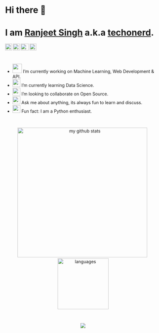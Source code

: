 # Hi there 👋


<h1>I am <a href="https://techonerd.github.io" target="_blank">Ranjeet Singh</a> a.k.a <a href="https://techonerd.github.io" target="_blank">techonerd</a>. </h1></p>
<div align="centre">
<a href="https://www.linkedin.com/in/ranjeet-singh-899182b6/">
<img align="left" alt="Ranjeet LinkdeIN" height="22" width="22px" src="https://img.icons8.com/ios-glyphs/30/ffffff/linkedin.png" />
</a>
<a href = "mailto:ranjeet6198@live.com">
<img align="left" alt="Ranjeet Gmail" height="22" width="22px" src="https://img.icons8.com/ios-glyphs/30/ffffff/gmail.png" />
</a>
<a href="https://dev.to/techonerd">
  <img align="left" alt="Ranjeet DEV" height="22" width="26px" src="https://img.icons8.com/windows/32/ffffff/dev.png"/>
</a>
<a href="https://open.spotify.com/user/r1d62cx4laz31jw10iber1c3q?si=_8cvOFjAQa6PIBT1i_sxdA&nd=1" target="blank">
  <img align="left" src="https://img.icons8.com/metro/26/ffffff/spotify.png" alt="techonerd" height="22" width="22px" />
</a>
</div>
<br>
<br>
<br>

<ul>
  <li><img src="https://media.giphy.com/media/WUlplcMpOCEmTGBtBW/giphy.gif" width="30"> I’m currently working on Machine Learning, Web Development & API.</li>
  <li><img src="https://cultofthepartyparrot.com/parrots/hd/laptop_parrot.gif" width="25" height="25"/> I’m currently learning Data Science.</li>
  <li><img src="https://cultofthepartyparrot.com/parrots/hd/spyparrot.gif" width="25" height="25"/> I’m looking to collaborate on Open Source.</li>
  <li><img src="https://cultofthepartyparrot.com/parrots/asyncparrot.gif" width="25" height="25"/> Ask me about anything, its always fun to learn and discuss.</li>
  <li><img src="https://cultofthepartyparrot.com/parrots/hd/dealwithitnowparrot.gif" width="25" height="25"/> Fun fact: I am a Python enthusiast. </li>
</ul>
<br>

<p align="center">
<img src="https://github-readme-stats.vercel.app/api?username=techonerd&show_icons=true&theme=tokyonight" alt="my github stats" width="420"/>&nbsp;
   <img src="https://github-readme-stats.vercel.app/api/top-langs/?username=techonerd&layout=compact&theme=tokyonight" alt="languages" height="165">
</p>
<br>




<p align="center">
  <a href="https://github.com/ryo-ma/github-profile-trophy" target="_blank">
    <img src="https://github-profile-trophy.vercel.app/?username=techonerd&theme=gruvbox"/>
  </a>
</p>
<!--
**techonerd/techonerd** is a ✨ _special_ ✨ repository because its `README.md` (this file) appears on your GitHub profile.

Here are some ideas to get you started:

- 🔭 I’m currently working on ...
- 🌱 I’m currently learning ...
- 👯 I’m looking to collaborate on ...
- 🤔 I’m looking for help with ...
- 💬 Ask me about ...
- 📫 How to reach me: ...
- 😄 Pronouns: ...
- ⚡ Fun fact: ...
-->
